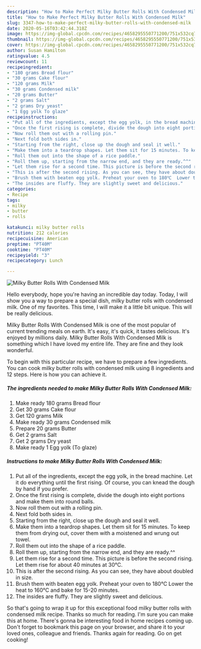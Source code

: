 ```yaml
---
description: "How to Make Perfect Milky Butter Rolls With Condensed Milk"
title: "How to Make Perfect Milky Butter Rolls With Condensed Milk"
slug: 3347-how-to-make-perfect-milky-butter-rolls-with-condensed-milk
date: 2020-05-16T03:42:44.318Z
image: https://img-global.cpcdn.com/recipes/4658295550771200/751x532cq70/milky-butter-rolls-with-condensed-milk-recipe-main-photo.jpg
thumbnail: https://img-global.cpcdn.com/recipes/4658295550771200/751x532cq70/milky-butter-rolls-with-condensed-milk-recipe-main-photo.jpg
cover: https://img-global.cpcdn.com/recipes/4658295550771200/751x532cq70/milky-butter-rolls-with-condensed-milk-recipe-main-photo.jpg
author: Susan Hamilton
ratingvalue: 4.5
reviewcount: 11
recipeingredient:
- "180 grams Bread flour"
- "30 grams Cake flour"
- "120 grams Milk"
- "30 grams Condensed milk"
- "20 grams Butter"
- "2 grams Salt"
- "2 grams Dry yeast"
- "1 Egg yolk To glaze"
recipeinstructions:
- "Put all of the ingredients, except the egg yolk, in the bread machine. Let it do everything until the first rising. Of course, you can knead the dough by hand if you prefer."
- "Once the first rising is complete, divide the dough into eight portions and make them into round balls."
- "Now roll them out with a rolling pin."
- "Next fold both sides in."
- "Starting from the right, close up the dough and seal it well."
- "Make them into a teardrop shapes. Let them sit for 15 minutes. To keep them from drying out, cover them with a moistened and  wrung out towel."
- "Roll them out into the shape of a rice paddle."
- "Roll them up, starting from the narrow end, and they are ready.^^"
- "Let them rise for a second time. This picture is before the second rising. Let them rise for about 40 minutes at 30℃."
- "This is after the second rising. As you can see, they have about doubled in size."
- "Brush them with beaten egg yolk. Preheat your oven to 180℃  Lower the heat to 160℃ and bake for 15-20 minutes."
- "The insides are fluffy. They are slightly sweet and delicious."
categories:
- Recipe
tags:
- milky
- butter
- rolls

katakunci: milky butter rolls 
nutrition: 212 calories
recipecuisine: American
preptime: "PT40M"
cooktime: "PT40M"
recipeyield: "3"
recipecategory: Lunch

---
```



![Milky Butter Rolls With Condensed Milk](https://img-global.cpcdn.com/recipes/4658295550771200/751x532cq70/milky-butter-rolls-with-condensed-milk-recipe-main-photo.jpg)

Hello everybody, hope you're having an incredible day today. Today, I will show you a way to prepare a special dish, milky butter rolls with condensed milk. One of my favorites. This time, I will make it a little bit unique. This will be really delicious.



Milky Butter Rolls With Condensed Milk is one of the most popular of current trending meals on earth. It's easy, it's quick, it tastes delicious. It's enjoyed by millions daily. Milky Butter Rolls With Condensed Milk is something which I have loved my entire life. They are fine and they look wonderful.


To begin with this particular recipe, we have to prepare a few ingredients. You can cook milky butter rolls with condensed milk using 8 ingredients and 12 steps. Here is how you can achieve it.

<!--inarticleads1-->

##### The ingredients needed to make Milky Butter Rolls With Condensed Milk:

1. Make ready 180 grams Bread flour
1. Get 30 grams Cake flour
1. Get 120 grams Milk
1. Make ready 30 grams Condensed milk
1. Prepare 20 grams Butter
1. Get 2 grams Salt
1. Get 2 grams Dry yeast
1. Make ready 1 Egg yolk (To glaze)




<!--inarticleads2-->

##### Instructions to make Milky Butter Rolls With Condensed Milk:

1. Put all of the ingredients, except the egg yolk, in the bread machine. Let it do everything until the first rising. Of course, you can knead the dough by hand if you prefer.
1. Once the first rising is complete, divide the dough into eight portions and make them into round balls.
1. Now roll them out with a rolling pin.
1. Next fold both sides in.
1. Starting from the right, close up the dough and seal it well.
1. Make them into a teardrop shapes. Let them sit for 15 minutes. To keep them from drying out, cover them with a moistened and  wrung out towel.
1. Roll them out into the shape of a rice paddle.
1. Roll them up, starting from the narrow end, and they are ready.^^
1. Let them rise for a second time. This picture is before the second rising. Let them rise for about 40 minutes at 30℃.
1. This is after the second rising. As you can see, they have about doubled in size.
1. Brush them with beaten egg yolk. Preheat your oven to 180℃  Lower the heat to 160℃ and bake for 15-20 minutes.
1. The insides are fluffy. They are slightly sweet and delicious.




So that's going to wrap it up for this exceptional food milky butter rolls with condensed milk recipe. Thanks so much for reading. I'm sure you can make this at home. There's gonna be interesting food in home recipes coming up. Don't forget to bookmark this page on your browser, and share it to your loved ones, colleague and friends. Thanks again for reading. Go on get cooking!
